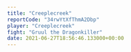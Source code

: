 ```yaml
---
title: "Creeplecreek"
reportCode: "34rwYtXfThmA2Dbp"
player: "Creeplecreek"
fight: "Gruul the Dragonkiller"
date: 2021-06-27T18:56:46.133000+00:00
---
```

